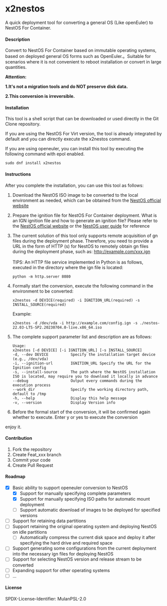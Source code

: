 # x2nestos

A quick deployment tool for converting a general OS (Like openEuler) to NestOS For Container.

#### Description

Convert to NestOS For Container based on immutable operating systems, based on deployed general OS forms such as OpenEuler.。Suitable for scenarios where it is not convenient to reboot installation or convert in large quantities.

**Attention:**

**1.It's not a migration tools and do NOT preserve disk data.**

**2.This conversion is irreversible.**

#### Installation

This tool is a shell script that can be downloaded or used directly in the Git Clone repository.

If you are using the NestOS For Virt version, the tool is already integrated by default and you can directly execute the x2nestos command.

If you are using openeuler, you can install this tool by executing the following command with epol enabled.

```
sudo dnf install x2nestos
```

#### Instructions

After you complete the installation, you can use this tool as follows:

1. Download the NestOS ISO image to be converted to the local environment as needed, which can be obtained from the [NestOS official website](https://nestos.openeuler.org/)
2. Prepare the ignition file for NestOS For Container deployment. What is an IGN ignition file and how to generate an ignition file? Please refer to the [NestOS official website](https://nestos.openeuler.org/) or the [NestOS user guide](https://docs.openeuler.org/zh/docs/22.03_LTS_SP2/docs/NestOS/overview.html) for reference
3. The current solution of this tool only supports remote acquisition of gn files during the deployment phase. Therefore, you need to provide a URL in the form of HTTP (s) for NestOS to remotely obtain gn files during the deployment phase, such as: http://example.com/xxx.ign <br><br>
   TIPS: An HTTP file service implemented in Python is as follows, executed in the directory where the ign file is located:

   ```
   python -m http.server 8080
   ```

4. Formally start the conversion, execute the following command in the environment to be converted:
   ```
   x2nestos -d DEVICE(required) -i IGNITION_URL(required) -s INSTALL_SOURCE(required)
   ```
   Example:
   ```
   x2nestos -d /dev/vda -i http://example.com/config.ign -s ./nestos-22.03-LTS-SP2.20230704.0-live.x86_64.iso
   ```
5. The complete support parameter list and description are as follows:
   ```
   Usage:
   x2nestos [-d DEVICE] [-i IGNITION_URL] [-s INSTALL_SOURCE]
   -d, --dev DEVICE          Specify the installation target device (e.g., /dev/vda)
   -i, --ignition-url        IGNITION_URL Specify the URL for the Ignition config
   -s, --install-source      The path where the NestOS installation ISO is located, may require you to download it locally in advance
   --debug                   Output every commands during the execution process
   --work_dir                Specify the working directory path, default to /tmp
   -h, --help                Display this help message
   -v, --version             Display Version info
   ```
6. Before the formal start of the conversion, it will be confirmed again whether to execute. Enter y or yes to execute the conversion

enjoy it.

#### Contribution

1.  Fork the repository
2.  Create Feat_xxx branch
3.  Commit your code
4.  Create Pull Request

#### Roadmap

- [x] Basic ability to support openeuler conversion to NestOS
  - [x] Support for manually specifying complete parameters
  - [x] Support for manually specifying ISO paths for automatic mount deployment
  - [ ] Support automatic download of images to be deployed for specified versions
- [ ] Support for retaining data partitions
- [ ] Support retaining the original operating system and deploying NestOS on idle partitions
  - [ ] Automatically compress the current disk space and deploy it after specifying the hard drive and required space
- [ ] Support generating some configurations from the current deployment into the necessary ign files for deploying NestOS
- [ ] Support for selecting NestOS version and release stream to be converted
- [ ] Expanding support for other operating systems
- [ ] ...

#### License

SPDX-License-Identifier: MulanPSL-2.0
